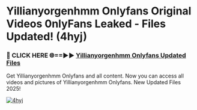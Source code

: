 # Yillianyorgenhmm Onlyfans Original Videos 0nlyFans Leaked - Files Updated! (4hyj)

<h3>🔴 CLICK HERE 🌐==►► <a href="https://tinyurl.com/ehrbuxhb" rel="nofollow">Yillianyorgenhmm Onlyfans Updated Files</a></h3>

Get Yillianyorgenhmm Onlyfans and all content. Now you can access all videos and pictures of Yillianyorgenhmm Onlyfans. New Updated Files 2025!

[![4hyj](https://i.imgur.com/lVYEuWS.gif)](https://tinyurl.com/ehrbuxhb)
